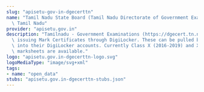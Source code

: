 ```yaml
---
slug: "apisetu-gov-in-dgecerttn"
name: "Tamil Nadu State Board (Tamil Nadu Directorate of Government Examinations),\
  \ Tamil Nadu"
provider: "apisetu.gov.in"
description: "Tamilnadu - Government Examinations (https://dgecert.tn.nic.in/) is\
  \ issuing Mark Certificates through DigiLocker. These can be pulled by students\
  \ into their DigiLocker accounts. Currently Class X (2016-2019) and XII (2016-2018)\
  \ marksheets are available."
logo: "apisetu.gov.in-dgecerttn-logo.svg"
logoMediaType: "image/svg+xml"
tags:
- name: "open_data"
stubs: "apisetu.gov.in-dgecerttn-stubs.json"
---
```

